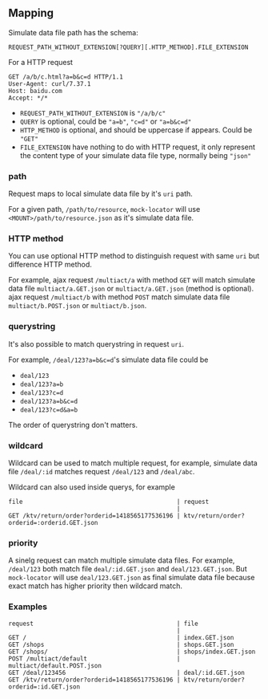 ## Mapping

Simulate data file path has the schema:

    REQUEST_PATH_WITHOUT_EXTENSION[?QUERY][.HTTP_METHOD].FILE_EXTENSION
    
For a HTTP request

    GET /a/b/c.html?a=b&c=d HTTP/1.1
    User-Agent: curl/7.37.1
    Host: baidu.com
    Accept: */*

* `REQUEST_PATH_WITHOUT_EXTENSION` is `"/a/b/c"`
* `QUERY` is optional, could be `"a=b"`, `"c=d"` or `"a=b&c=d"`
* `HTTP_METHOD` is optional, and should be uppercase if appears. Could be `"GET"`
* `FILE_EXTENSION` have nothing to do with HTTP request, it only represent the content type of your simulate data file type, normally being `"json"`

### path
Request maps to local simulate data file by it's `uri` path.

For a given path, `/path/to/resource`, `mock-locator` will use `<MOUNT>/path/to/resource.json`
as it's simulate data file.

### HTTP method
You can use optional HTTP method to distinguish request with same `uri` but
difference HTTP method.

For example, ajax request `/multiact/a` with method `GET` will match simulate
data file `multiact/a.GET.json` or `multiact/a.GET.json` (method is optional).
ajax request `/multiact/b` with method `POST` match simulate data file
`multiact/b.POST.json` or `multiact/b.json`.

### querystring
It's also possible to match querystring in request `uri`.

For example, `/deal/123?a=b&c=d`'s simulate data file could be

* `deal/123`
* `deal/123?a=b`
* `deal/123?c=d`
* `deal/123?a=b&c=d`
* `deal/123?c=d&a=b`

The order of querystring don't matters.


### wildcard
Wildcard can be used to match multiple request, for example, simulate data file
`/deal/:id` matches request `/deal/123` and `/deal/abc`.

Wildcard can also used inside querys, for example

    file                                           | request
                                                   |
    GET /ktv/return/order?orderid=1418565177536196 | ktv/return/order?orderid=:orderid.GET.json


### priority
A sinelg request can match multiple simulate data files. For example, `/deal/123`
both match file `deal/:id.GET.json` and `deal/123.GET.json`. But `mock-locator`
will use `deal/123.GET.json` as final simulate data file because exact match has 
higher priority then wildcard match.


### Examples

    request                                        | file
                                                   |
    GET /                                          | index.GET.json
    GET /shops                                     | shops.GET.json
    GET /shops/                                    | shops/index.GET.json
    POST /multiact/default                         | multiact/default.POST.json
    GET /deal/123456                               | deal/:id.GET.json
    GET /ktv/return/order?orderid=1418565177536196 | ktv/return/order?orderid=:id.GET.json
